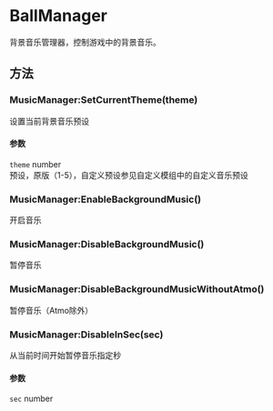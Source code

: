 # BallManager

背景音乐管理器，控制游戏中的背景音乐。

## 方法

### MusicManager:SetCurrentTheme(theme)

设置当前背景音乐预设

#### 参数

`theme` number <br/>预设，原版（1-5），自定义预设参见自定义模组中的自定义音乐预设

### MusicManager:EnableBackgroundMusic()

开启音乐

### MusicManager:DisableBackgroundMusic()

暂停音乐

### MusicManager:DisableBackgroundMusicWithoutAtmo()

暂停音乐（Atmo除外）

### MusicManager:DisableInSec(sec)

从当前时间开始暂停音乐指定秒

#### 参数

`sec` number <br/>
